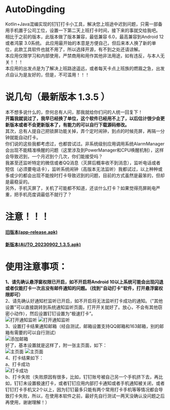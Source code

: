 # AutoDingding

Kotlin+Java混编实现的钉钉打卡小工具，解决您上班途中迟到问题，只需一部备用手机置于公司工位，设置一下第二天上班打卡时间，接下来的事就交给我吧。  
相比于之前的版本，此版本做了版本兼容，最低兼容 6.0，最高兼容到Android 12或者鸿蒙 3.0系统。
此应用最开始的本意是方便自己，但后来本人换了新的单位，此款工具软件也就不用了，所以选择开源，有不到之处还请谅解。  
本应用仅限学习和内部使用，严禁商用和用作其他非法用途，如有违反，与本人无关！！！  
本应用的出发点是为了解决上班路途遥远，或者每天卡点上班族的燃眉之急，出发点自认为是友好的，但是，不可滥用！！！

# 说几句（最新版本 1.3.5 ）

本不想多说什么的，奈何总有人问，那我就给你们问的人统一回复下！  
**开篇我就说过了，我早已经换了单位，这个软件已经用不上了，以后估计很少会更新版本或者不会更新版本了，有能力的可以自行下载源码修改。**  
其次，总有人提自己把锁屏功能关掉，弄个定时闹钟，到点的时候亮屏，再隔一分钟就能自动打卡。  
你们说的这些我都考虑过，也都尝试过。非系统级别应用调用系统AlarmManager会出现不能精准唤醒的问题（这里涉及到PowerManager和CPU唤醒机制），这样会导致迟到，一个月迟到个几次，你们能接受吗？  
我甚至还监听特定的微信或者QQ消息（灭屏后概率收不到消息），监听电话或者短信（必须要电话卡），监听系统闹钟（高版本无法监听）我都试过，以上种种或多或少的都会出现不能按时打卡导致迟到的问题，目前的方式虽然是最笨的，但却是最稳妥的。  
另外，手机灭屏了，关机了可能都不知道，还谈什么打卡？如果觉得亮屏耗电严重，把手机亮度调最低不就行了？  

# 注意！！！

#### [旧版本(app-release.apk)](apk/app-release.apk)

#### [新版本(AUTO_20230902_1.3.5.apk)](apk/release/AUTO_20230902_1.3.5.apk)

# 使用注意事项：

**1、请先确认悬浮窗权限已开启，如不开启将Android 10以上系统可能会出现闪退或者仅能打卡一次且没有邮件通知的问题。（找到"自动打卡"软件，打开悬浮窗权限即可）**  
2、请先确认好通知栏监听已开启，如不开启将无法监听打卡成功的通知。（"其他设置"可以直接跳转到系统通知监听页面，打开开关就好了。放心，不会有其他窃密小动作），然后设置钉钉设置为“极速打卡”。  
![打开通知监听](appImage/1.jpg)
![打开通知监听](appImage/2.jpg)  
3、设置打卡结果通知邮箱（经自测试，邮箱设置支持QQ邮箱和163邮箱，别的邮箱有需要的可以自行测试）  
![添加邮箱](appImage/3.jpg)  
好了，基本设置就是这样了，附一张主页面，如下：  
![主页面](appImage/4.jpg)
![主页面](appImage/5.jpg)  
4、打卡结果如下：  
a、打卡成功  
![打卡成功](appImage/6.png)  
b、打卡失败（失败原因有很多，比如，钉钉账号被自己另一个手机挤下去，再比如，钉钉未设置极速打卡，或者钉钉应用内部打卡通知或者手机通知被关闭，或者钉钉打卡手机又2个以上，因为钉钉最多只能有两个常用打卡手机等等情况都会导致打卡失败，所以，在使用本软件之前，最好先自行测试一两天没确认没问题之后再使用，谢谢理解！）
